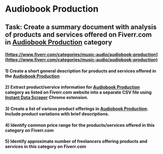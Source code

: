 # Audiobook Production
## Task: Create a summary document with analysis of products and services offered on Fiverr.com in [Audiobook Production](https://www.fiverr.com/categories/music-audio/audiobook-production) category
#### [https://www.fiverr.com/categories/music-audio/audiobook-production](https://www.fiverr.com/categories/music-audio/audiobook-production)
#### 1) Create a short general description for products and services offered in the [Audiobook Production](https://www.fiverr.com/categories/music-audio/audiobook-production)
#### 2) Extract product/service information for [Audiobook Production](https://www.fiverr.com/categories/music-audio/audiobook-production) category as listed on Fiverr.com website into a separate CSV file using [Instant Data Scraper](https://chrome.google.com/webstore/detail/instant-data-scraper/ofaokhiedipichpaobibbnahnkdoiiah) Chrome extension.
#### 3) Create a list of various product offerings in [Audiobook Production](https://www.fiverr.com/categories/music-audio/audiobook-production). Include product variations with brief descriptions.
#### 4) Identify common price range for the products/services offered in this category on Fiverr.com
#### 5) Identify approximate number of freelancers offering products and services in this category on Fiverr.com
